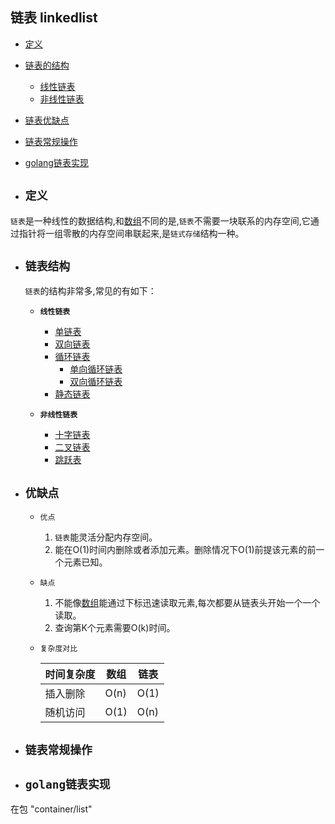 ## 链表 linkedlist

- [定义](#1)
- [链表的结构](#2)  
    - [线性链表](#21)
    - [非线性链表](#22)
- [链表优缺点](#3)
- [链表常规操作](#4)
- [golang链表实现](#5)



- ## <i id="1"></i>**`定义`**  
`链表`是一种线性的数据结构,和[数组](../array)不同的是,`链表`不需要一块联系的内存空间,它通过指针将一组零散的内存空间串联起来,是`链式存储`结构一种。

- ## <i id="2"></i>**`链表结构`**  
    `链表`的结构非常多,常见的有如下：</br>

    - <i id="21"></i>**`线性链表`**   
        - [单链表](./single_linkedlist)
        - [双向链表](./double_linkedlist)
        - [循环链表](./circular_linkedlist)
            - [单向循环链表](./circular_linkedlist/single_circular_linkedlist)
            - [双向循环链表](./circular_linkedlist/double_circular_linkedlist)
        - [静态链表](./static_linkedlist)
    
    - <i id="22"></i>**`非线性链表`**  
        - [十字链表](./orthogonal_list)
        - [二叉链表]()
        - [跳跃表](./skip_list)



- ## <i id="3"></i>**`优缺点`**  
    - `优点`  
        1. `链表`能灵活分配内存空间。</br>
        2. 能在O(1)时间内删除或者添加元素。删除情况下O(1)前提该元素的前一个元素已知。 </br>

    - `缺点`  
        1. 不能像[数组](../array)能通过下标迅速读取元素,每次都要从链表头开始一个一个读取。</br> 
        2. 查询第K个元素需要O(k)时间。</br>

    - `复杂度对比` 

        时间复杂度 | 数组 | 链表   
        ---- | ---- | ----   
        插入删除| O(n) | O(1)  
        随机访问| O(1) | O(n)  


- ## <i id="4"></i>**`链表常规操作`** 


- ## <i id="5"></i>**`golang链表实现`**  
在包 "container/list"

